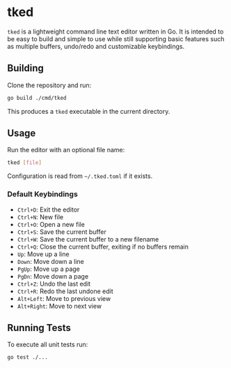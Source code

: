 # tked

`tked` is a lightweight command line text editor written in Go. It is intended
to be easy to build and simple to use while still supporting basic features such
as multiple buffers, undo/redo and customizable keybindings.

## Building

Clone the repository and run:

```bash
go build ./cmd/tked
```

This produces a `tked` executable in the current directory.

## Usage

Run the editor with an optional file name:

```bash
tked [file]
```

Configuration is read from `~/.tked.toml` if it exists.

### Default Keybindings

- `Ctrl+D`: Exit the editor
- `Ctrl+N`: New file
- `Ctrl+O`: Open a new file
- `Ctrl+S`: Save the current buffer
- `Ctrl+W`: Save the current buffer to a new filename
- `Ctrl+Q`: Close the current buffer, exiting if no buffers remain
- `Up`: Move up a line
- `Down`: Move down a line
- `PgUp`: Move up a page
- `PgDn`: Move down a page
- `Ctrl+Z`: Undo the last edit
- `Ctrl+R`: Redo the last undone edit
- `Alt+Left`: Move to previous view
- `Alt+Right`: Move to next view


## Running Tests

To execute all unit tests run:

```bash
go test ./...
```
